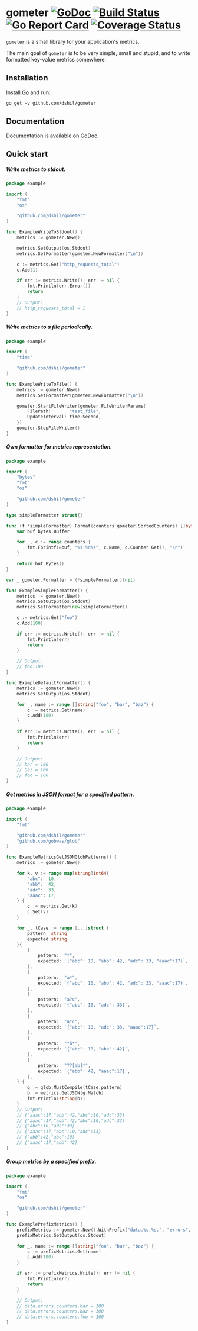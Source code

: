 # gometer [![GoDoc](https://godoc.org/github.com/dshil/gometer?status.svg)](https://godoc.org/github.com/dshil/gometer) [![Build Status](https://travis-ci.org/dshil/gometer.svg?branch=master)](https://travis-ci.org/dshil/gometer) [![Go Report Card](https://goreportcard.com/badge/github.com/dshil/gometer)](https://goreportcard.com/report/github.com/dshil/gometer) [![Coverage Status](https://coveralls.io/repos/github/dshil/gometer/badge.svg)](https://coveralls.io/github/dshil/gometer)
`gometer` is a small library for your application's metrics.

The main goal of `gometer` is to be very simple, small and stupid, and to write
formatted key-value metrics somewhere.

## Installation

Install [Go](https://golang.org/) and run:

    go get -v github.com/dshil/gometer


## Documentation

Documentation is available on [GoDoc](https://godoc.org/github.com/dshil/gometer).

## Quick start

##### Write metrics to stdout.

```go
package example

import (
	"fmt"
	"os"

	"github.com/dshil/gometer"
)

func ExampleWriteToStdout() {
	metrics := gometer.New()

	metrics.SetOutput(os.Stdout)
	metrics.SetFormatter(gometer.NewFormatter("\n"))

	c := metrics.Get("http_requests_total")
	c.Add(1)

	if err := metrics.Write(); err != nil {
		fmt.Println(err.Error())
		return
	}
	// Output:
	// http_requests_total = 1
}
```

##### Write metrics to a file periodically.

```go
package example

import (
	"time"

	"github.com/dshil/gometer"
)

func ExampleWriteToFile() {
	metrics := gometer.New()
	metrics.SetFormatter(gometer.NewFormatter("\n"))

	gometer.StartFileWriter(gometer.FileWriterParams{
		FilePath:       "test_file",
		UpdateInterval: time.Second,
	})
	gometer.StopFileWriter()
}
```

##### Own formatter for metrics representation.

```go
package example

import (
	"bytes"
	"fmt"
	"os"

	"github.com/dshil/gometer"
)

type simpleFormatter struct{}

func (f *simpleFormatter) Format(counters gometer.SortedCounters) []byte {
	var buf bytes.Buffer

	for _, c := range counters {
		fmt.Fprintf(&buf, "%s:%d%s", c.Name, c.Counter.Get(), "\n")
	}

	return buf.Bytes()
}

var _ gometer.Formatter = (*simpleFormatter)(nil)

func ExampleSimpleFormatter() {
	metrics := gometer.New()
	metrics.SetOutput(os.Stdout)
	metrics.SetFormatter(new(simpleFormatter))

	c := metrics.Get("foo")
	c.Add(100)

	if err := metrics.Write(); err != nil {
		fmt.Println(err)
		return
	}

	// Output:
	// foo:100
}

func ExampleDefaultFormatter() {
	metrics := gometer.New()
	metrics.SetOutput(os.Stdout)

	for _, name := range []string{"foo", "bar", "baz"} {
		c := metrics.Get(name)
		c.Add(100)
	}

	if err := metrics.Write(); err != nil {
		fmt.Println(err)
		return
	}

	// Output:
	// bar = 100
	// baz = 100
	// foo = 100
}
```

##### Get metrics in JSON format for a specified pattern.

```go
package example

import (
	"fmt"

	"github.com/dshil/gometer"
	"github.com/gobwas/glob"
)

func ExampleMetricsGetJSONGlobPatterns() {
	metrics := gometer.New()

	for k, v := range map[string]int64{
		"abc":  10,
		"abb":  42,
		"adc":  33,
		"aaac": 17,
	} {
		c := metrics.Get(k)
		c.Set(v)
	}

	for _, tCase := range [...]struct {
		pattern  string
		expected string
	}{
		{
			pattern:  "*",
			expected: `{"abc": 10, "abb": 42, "adc": 33, "aaac":17}`,
		},
		{
			pattern:  "a*",
			expected: `{"abc": 10, "abb": 42, "adc": 33, "aaac":17}`,
		},
		{
			pattern:  "a?c",
			expected: `{"abc": 10, "adc": 33}`,
		},
		{
			pattern:  "a*c",
			expected: `{"abc": 10, "adc": 33, "aaac":17}`,
		},
		{
			pattern:  "*b*",
			expected: `{"abc": 10, "abb": 42}`,
		},
		{
			pattern:  "??[ab]*",
			expected: `{"abb": 42, "aaac":17}`,
		},
	} {
		g := glob.MustCompile(tCase.pattern)
		b := metrics.GetJSON(g.Match)
		fmt.Println(string(b))
	}
	// Output:
	// {"aaac":17,"abb":42,"abc":10,"adc":33}
	// {"aaac":17,"abb":42,"abc":10,"adc":33}
	// {"abc":10,"adc":33}
	// {"aaac":17,"abc":10,"adc":33}
	// {"abb":42,"abc":10}
	// {"aaac":17,"abb":42}
}
```
##### Group metrics by a specified prefix.

```go
package example

import (
	"fmt"
	"os"

	"github.com/dshil/gometer"
)

func ExamplePrefixMetrics() {
	prefixMetrics := gometer.New().WithPrefix("data.%s.%s.", "errors", "counters")
	prefixMetrics.SetOutput(os.Stdout)

	for _, name := range []string{"foo", "bar", "baz"} {
		c := prefixMetrics.Get(name)
		c.Add(100)
	}

	if err := prefixMetrics.Write(); err != nil {
		fmt.Println(err)
		return
	}

	// Output:
	// data.errors.counters.bar = 100
	// data.errors.counters.baz = 100
	// data.errors.counters.foo = 100
}
```
